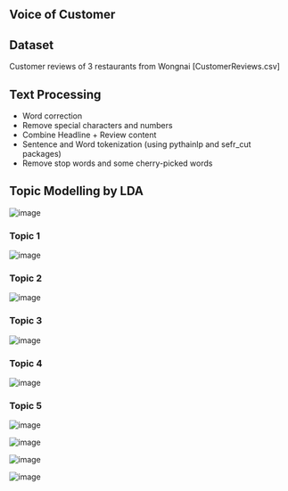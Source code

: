 ## Voice of Customer

## Dataset

Customer reviews of 3 restaurants from Wongnai [CustomerReviews.csv]

## Text Processing
- Word correction
- Remove special characters and numbers
- Combine Headline + Review content
- Sentence and Word tokenization (using pythainlp and sefr_cut packages)
- Remove stop words and some cherry-picked words

## Topic Modelling by LDA

![image](https://user-images.githubusercontent.com/78214709/122637288-f9c7b580-d117-11eb-9ddb-2bb197041595.png)


### Topic 1
![image](https://user-images.githubusercontent.com/78214709/122637302-09df9500-d118-11eb-98ac-a8c5a70e9dca.png)

### Topic 2
![image](https://user-images.githubusercontent.com/78214709/122637318-2a0f5400-d118-11eb-8323-f0e7a17a2837.png)

### Topic 3
![image](https://user-images.githubusercontent.com/78214709/122637325-38f60680-d118-11eb-874c-87aaa9d5dbad.png)

### Topic 4
![image](https://user-images.githubusercontent.com/78214709/122637333-47dcb900-d118-11eb-9312-19e809c13b5f.png)

### Topic 5
![image](https://user-images.githubusercontent.com/78214709/122637349-54f9a800-d118-11eb-8f77-41e144b0a3ed.png)


![image](https://user-images.githubusercontent.com/78214709/122637366-6e025900-d118-11eb-95d5-3fda1bf24a9d.png)


![image](https://user-images.githubusercontent.com/78214709/122637373-78245780-d118-11eb-8be5-7b9fd927a149.png)


![image](https://user-images.githubusercontent.com/78214709/122637385-81152900-d118-11eb-806b-03638cf11652.png)
